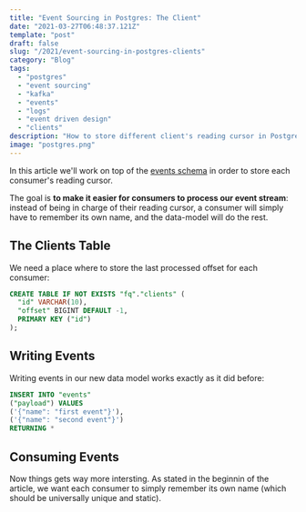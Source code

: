 ```yaml
---
title: "Event Sourcing in Postgres: The Client"
date: "2021-03-27T06:48:37.121Z"
template: "post"
draft: false
slug: "/2021/event-sourcing-in-postgres-clients"
category: "Blog"
tags:
  - "postgres"
  - "event sourcing"
  - "kafka"
  - "events"
  - "logs"
  - "event driven design"
  - "clients"
description: "How to store different client's reading cursor in PostgreSQL, so to facilitate consuming an event stream by different consumers."
image: "postgres.png"
---
```


In this article we'll work on top of the [events schema](./postgres-event-sourcing-events.md) 
in order to store each consumer's reading cursor.

The goal is **to make it easier for consumers to process our event stream**: instead of being in
charge of their reading cursor, a consumer will simply have to remember its own name, and
the data-model will do the rest.

## The Clients Table

We need a place where to store the last processed offset for each consumer:

```sql
CREATE TABLE IF NOT EXISTS "fq"."clients" (
  "id" VARCHAR(10),
  "offset" BIGINT DEFAULT -1,
  PRIMARY KEY ("id")
);
```

## Writing Events

Writing events in our new data model works exactly as it did before:

```sql
INSERT INTO "events" 
("payload") VALUES
('{"name": "first event"}'),
('{"name": "second event"}')
RETURNING *
```

## Consuming Events

Now things gets way more intersting. As stated in the beginnin of the article, we want
each consumer to simply remember its own name (which should be universally unique and static).




